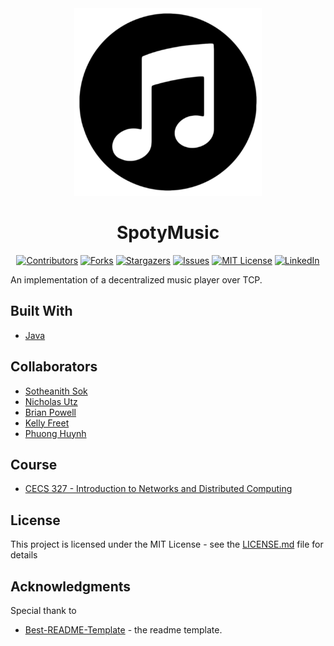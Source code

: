 <!-- Readme Start here -->

<!-- Load logo from readme/logo.jpg -->
<div align="center">
  <img src="readme/logo.jpg" width= 300 alt="logo" />
</div>


<!-- Title -->
<h1 align="center" style="border: none">
SpotyMusic
</h1>


<!-- Shield IO - very nice icons -->
<div align="center">

[![Contributors][contributors_shield]][contributors_url]
[![Forks][forks_shield]][forks_url]
[![Stargazers][stars_shield]][stars_url]
[![Issues][issues_shield]][issues_url]
[![MIT License][license_shield]][license_url]
[![LinkedIn][linkedin_shield]][linkedin_url]

</div>


<!-- Description -->
An implementation of a decentralized music player over TCP.

<!-- Include your major tools and frameworks -->
## Built With
- [Java]


<!-- Collaborators information -->
## Collaborators
- [Sotheanith Sok]
- [Nicholas Utz]
- [Brian Powell]
- [Kelly Freet]
- [Phuong Huynh]

## Course
- [CECS 327 - Introduction to Networks and Distributed Computing]


<!-- License -->
## License
This project is licensed under the MIT License - see the [LICENSE.md][license_url] file for details


<!-- Shoutout to other projects, plugin, or minor tools -->
## Acknowledgments
Special thank to
- [Best-README-Template] - the readme template.


<!-- References -->
<!-- Shield Icons-->
[contributors_shield]: https://img.shields.io/github/contributors/sotheanithsok/SpotyMusic.svg?style=for-the-badge
[forks_shield]: https://img.shields.io/github/forks/sotheanithsok/SpotyMusic.svg?style=for-the-badge
[stars_shield]: https://img.shields.io/github/stars/sotheanithsok/SpotyMusic.svg?style=for-the-badge
[issues_shield]: https://img.shields.io/github/issues/sotheanithsok/SpotyMusic.svg?style=for-the-badge
[license_shield]: https://img.shields.io/github/license/sotheanithsok/SpotyMusic.svg?style=for-the-badge
[linkedin_shield]: https://img.shields.io/badge/-LinkedIn-black.svg?style=for-the-badge&logo=linkedin&colorB=555

<!-- Shield URLs -->
[contributors_url]: https://github.com/sotheanithsok/SpotyMusic/graphs/contributors
[forks_url]: https://github.com/sotheanithsok/SpotyMusic/network/members
[stars_url]: https://github.com/sotheanithsok/SpotyMusic/stargazers
[issues_url]: https://github.com/sotheanithsok/SpotyMusic/issues
[license_url]: https://github.com/sotheanithsok/SpotyMusic/blob/master/LICENSE
[linkedin_url]: https://www.linkedin.com/in/sotheanith-sok-969ab0b3/

<!-- Other links -->
[Sotheanith Sok]: https://github.com/sotheanithsok
[Best-README-Template]: https://github.com/othneildrew/Best-README-Template
[Java]: https://www.oracle.com/java/technologies/javase/javase-jdk8-downloads.html
[Nicholas Utz]: https://github.com/utznicholas
[Brian Powell]: https://github.com/BriianPowell
[Kelly Freet]: https://github.com/kellyfreet13
[Phuong Huynh]: https://github.com/PhuongHuynh96
[CECS 327 - Introduction to Networks and Distributed Computing]: http://catalog.csulb.edu/preview_course_nopop.php?catoid=5&coid=39990


